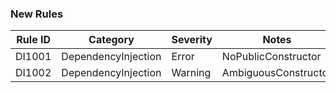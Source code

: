 ### New Rules

Rule ID | Category | Severity | Notes
--------|----------|----------|-------
DI1001 | DependencyInjection | Error | NoPublicConstructor
DI1002 | DependencyInjection | Warning | AmbiguousConstructor